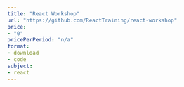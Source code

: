 ```yaml
---
title: "React Workshop"
url: "https://github.com/ReactTraining/react-workshop"
price: 
- "0"
pricePerPeriod: "n/a"
format: 
- download
- code
subject: 
- react
---
```

